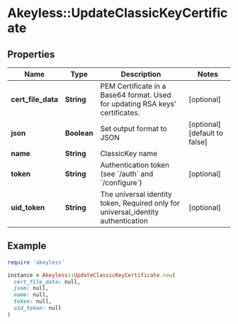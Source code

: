 # Akeyless::UpdateClassicKeyCertificate

## Properties

| Name | Type | Description | Notes |
| ---- | ---- | ----------- | ----- |
| **cert_file_data** | **String** | PEM Certificate in a Base64 format. Used for updating RSA keys&#39; certificates. | [optional] |
| **json** | **Boolean** | Set output format to JSON | [optional][default to false] |
| **name** | **String** | ClassicKey name |  |
| **token** | **String** | Authentication token (see &#x60;/auth&#x60; and &#x60;/configure&#x60;) | [optional] |
| **uid_token** | **String** | The universal identity token, Required only for universal_identity authentication | [optional] |

## Example

```ruby
require 'akeyless'

instance = Akeyless::UpdateClassicKeyCertificate.new(
  cert_file_data: null,
  json: null,
  name: null,
  token: null,
  uid_token: null
)
```

